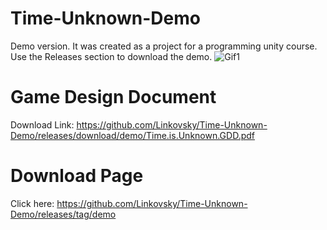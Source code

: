 # Time-Unknown-Demo
Demo version. It was created as a project for a programming unity course.
Use the Releases section to download the demo.
![Gif1](https://media.giphy.com/media/BgJ4SJyQ5deoC9riRD/giphy.gif)
 
# Game Design Document
Download Link: https://github.com/Linkovsky/Time-Unknown-Demo/releases/download/demo/Time.is.Unknown.GDD.pdf
# Download Page
Click here: https://github.com/Linkovsky/Time-Unknown-Demo/releases/tag/demo
